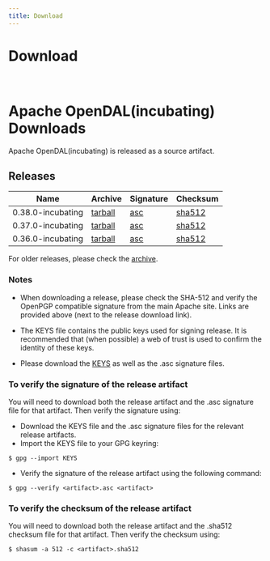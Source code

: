 ```yaml
---
title: Download
---
```

# Download

<br/>

# Apache OpenDAL(incubating) Downloads

Apache OpenDAL(incubating) is released as a source artifact.

## Releases

| Name              | Archive                                                                                                  | Signature                                                                                                | Checksum                                                                                                       |
|-------------------|----------------------------------------------------------------------------------------------------------|----------------------------------------------------------------------------------------------------------|----------------------------------------------------------------------------------------------------------------|
| 0.38.0-incubating | [tarball](https://dlcdn.apache.org/incubator/opendal/0.38.0/apache-opendal-incubating-0.38.0-src.tar.gz) | [asc](https://dlcdn.apache.org/incubator/opendal/0.38.0/apache-opendal-incubating-0.38.0-src.tar.gz.asc) | [sha512](https://dlcdn.apache.org/incubator/opendal/0.38.0/apache-opendal-incubating-0.38.0-src.tar.gz.sha512) |
| 0.37.0-incubating | [tarball](https://dlcdn.apache.org/incubator/opendal/0.37.0/apache-opendal-incubating-0.37.0-src.tar.gz) | [asc](https://dlcdn.apache.org/incubator/opendal/0.37.0/apache-opendal-incubating-0.37.0-src.tar.gz.asc) | [sha512](https://dlcdn.apache.org/incubator/opendal/0.37.0/apache-opendal-incubating-0.37.0-src.tar.gz.sha512) |
| 0.36.0-incubating | [tarball](https://dlcdn.apache.org/incubator/opendal/0.36.0/apache-opendal-incubating-0.36.0-src.tar.gz) | [asc](https://dlcdn.apache.org/incubator/opendal/0.36.0/apache-opendal-incubating-0.36.0-src.tar.gz.asc) | [sha512](https://dlcdn.apache.org/incubator/opendal/0.36.0/apache-opendal-incubating-0.36.0-src.tar.gz.sha512) |

For older releases, please check the [archive](https://dlcdn.apache.org/incubator/opendal/).

### Notes
- When downloading a release, please check the SHA-512 and verify the OpenPGP compatible signature from the main Apache site. Links are provided above (next to the release download link).

- The KEYS file contains the public keys used for signing release. It is recommended that (when possible) a web of trust is used to confirm the identity of these keys.

- Please download the [KEYS](https://dlcdn.apache.org/incubator/opendal/KEYS) as well as the .asc signature files.

### To verify the signature of the release artifact

You will need to download both the release artifact and the .asc signature file for that artifact. Then verify the signature using:

- Download the KEYS file and the .asc signature files for the relevant release artifacts.
- Import the KEYS file to your GPG keyring:
```
$ gpg --import KEYS
```
- Verify the signature of the release artifact using the following command:
```
$ gpg --verify <artifact>.asc <artifact>
```

### To verify the checksum of the release artifact

You will need to download both the release artifact and the .sha512 checksum file for that artifact. Then verify the checksum using:

```
$ shasum -a 512 -c <artifact>.sha512
```
